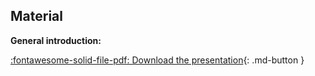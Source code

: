 
## Material

**General introduction:**

[:fontawesome-solid-file-pdf: Download the presentation](../assets/pdf/introduction.pdf){: .md-button }
